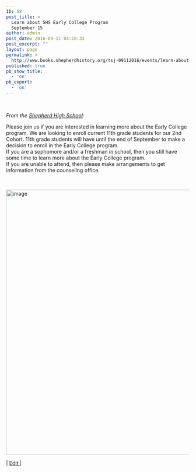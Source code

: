 ```yaml
---
ID: 58
post_title: >
  Learn about SHS Early College Program
  September 15
author: admin
post_date: 2016-09-11 04:28:33
post_excerpt: ""
layout: page
permalink: >
  http://www.books.shepherdhistory.org/tsj-09112016/events/learn-about-shs-early-college-program-september-15/
published: true
pb_show_title:
  - 'on'
pb_export:
  - 'on'
---
```

<div class="learn-about-shs-early-college-program-september-15">

&nbsp;

<i>From the </i><a class="rId9" href="https://www.facebook.com/shepherdmihs/?fref=nf"><i>Shepherd High School</i></a><i>:</i>

Please join us if you are interested in learning more about the Early College program. We are looking to enroll current 11th grade students for our 2nd Cohort. 11th grade students will have until the end of September to make a decision to enroll in the Early College program. <br style="clear: both;" />If you are a sophomore and/or a freshman in school, then you still have some time to learn more about the Early College program. <br style="clear: both;" />If you are unable to attend, then please make arrangements to get information from the counseling office.

&nbsp;

<img src="http://www.books.shepherdhistory.org/tsj-09112016/wp-content/uploads/sites/2/2016/09/XdfACAn9Ise.png" alt="image" width="561.908241469816px" height="726.605459317585px" />

| <a class="rId11" href="https://midmichonline.quip.com/UrqjA3RLwH8a">Edit </a>|

</div>